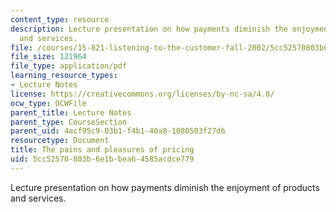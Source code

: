 ```yaml
---
content_type: resource
description: Lecture presentation on how payments diminish the enjoyment of products
  and services.
file: /courses/15-821-listening-to-the-customer-fall-2002/5cc52570803b6e1bbea64585acdce779_redblack20copy.pdf
file_size: 121964
file_type: application/pdf
learning_resource_types:
- Lecture Notes
license: https://creativecommons.org/licenses/by-nc-sa/4.0/
ocw_type: OCWFile
parent_title: Lecture Notes
parent_type: CourseSection
parent_uid: 4acf95c9-03b1-f4b1-40a8-1080503f27d6
resourcetype: Document
title: The pains and pleasures of pricing
uid: 5cc52570-803b-6e1b-bea6-4585acdce779
---
```

Lecture presentation on how payments diminish the enjoyment of products and services.